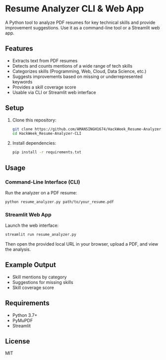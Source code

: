 # Resume Analyzer CLI & Web App

A Python tool to analyze PDF resumes for key technical skills and provide improvement suggestions. Use it as a command-line tool or a Streamlit web app.

## Features
- Extracts text from PDF resumes
- Detects and counts mentions of a wide range of tech skills
- Categorizes skills (Programming, Web, Cloud, Data Science, etc.)
- Suggests improvements based on missing or underrepresented keywords
- Provides a skill coverage score
- Usable via CLI or Streamlit web interface

## Setup
1. Clone this repository:
   ```sh
   git clone https://github.com/AMANSINGH1674/HackWeek_Resume-Analyzer-CLI.git
   cd HackWeek_Resume-Analyzer-CLI
   ```
2. Install dependencies:
   ```sh
   pip install -r requirements.txt
   ```

## Usage

### Command-Line Interface (CLI)
Run the analyzer on a PDF resume:
```sh
python resume_analyzer.py path/to/your_resume.pdf
```

### Streamlit Web App
Launch the web interface:
```sh
streamlit run resume_analyzer.py
```
Then open the provided local URL in your browser, upload a PDF, and view the analysis.

## Example Output
- Skill mentions by category
- Suggestions for missing skills
- Skill coverage score

## Requirements
- Python 3.7+
- PyMuPDF
- Streamlit

## License
MIT 
